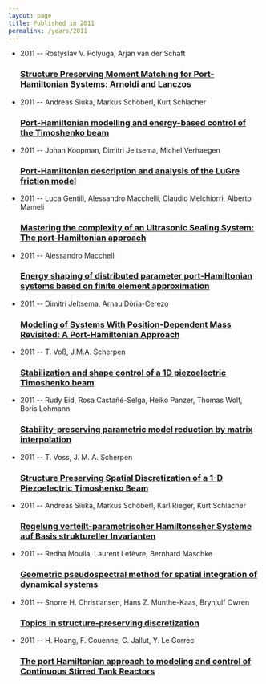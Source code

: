 ```yaml
---
layout: page
title: Published in 2011
permalink: /years/2011
---
```


<ul class="post-list">

  <li>
    <span class="post-meta">2011 -- Rostyslav V. Polyuga, Arjan van der Schaft</span>
    <h3><a class="post-link" href="{{ site.baseurl }}/structure-preserving-moment-matching-for-port-hamiltonian-systems-arnoldi-and-lanczos">Structure Preserving Moment Matching for Port-Hamiltonian Systems: Arnoldi and Lanczos</a></h3>
  </li>
  <li>
    <span class="post-meta">2011 -- Andreas Siuka, Markus Schöberl, Kurt Schlacher</span>
    <h3><a class="post-link" href="{{ site.baseurl }}/port-hamiltonian-modelling-and-energy-based-control-of-the-timoshenko-beam">Port-Hamiltonian modelling and energy-based control of the Timoshenko beam</a></h3>
  </li>
  <li>
    <span class="post-meta">2011 -- Johan Koopman, Dimitri Jeltsema, Michel Verhaegen</span>
    <h3><a class="post-link" href="{{ site.baseurl }}/port-hamiltonian-description-and-analysis-of-the-lugre-friction-model">Port-Hamiltonian description and analysis of the LuGre friction model</a></h3>
  </li>
  <li>
    <span class="post-meta">2011 -- Luca Gentili, Alessandro Macchelli, Claudio Melchiorri, Alberto Mameli</span>
    <h3><a class="post-link" href="{{ site.baseurl }}/mastering-the-complexity-of-an-ultrasonic-sealing-system-the-port-hamiltonian-approach">Mastering the complexity of an Ultrasonic Sealing System: The port-Hamiltonian approach</a></h3>
  </li>
  <li>
    <span class="post-meta">2011 -- Alessandro Macchelli</span>
    <h3><a class="post-link" href="{{ site.baseurl }}/energy-shaping-of-distributed-parameter-port-hamiltonian-systems-based-on-finite-element-approximation">Energy shaping of distributed parameter port-Hamiltonian systems based on finite element approximation</a></h3>
  </li>
  <li>
    <span class="post-meta">2011 -- Dimitri Jeltsema, Arnau Dòria-Cerezo</span>
    <h3><a class="post-link" href="{{ site.baseurl }}/modeling-of-systems-with-position-dependent-mass-revisited-a-port-hamiltonian-approach">Modeling of Systems With Position-Dependent Mass Revisited: A Port-Hamiltonian Approach</a></h3>
  </li>
  <li>
    <span class="post-meta">2011 -- T. Voß, J.M.A. Scherpen</span>
    <h3><a class="post-link" href="{{ site.baseurl }}/stabilization-and-shape-control-of-a-1d-piezoelectric-timoshenko-beam">Stabilization and shape control of a 1D piezoelectric Timoshenko beam</a></h3>
  </li>
  <li>
    <span class="post-meta">2011 -- Rudy Eid, Rosa Castañé-Selga, Heiko Panzer, Thomas Wolf, Boris Lohmann</span>
    <h3><a class="post-link" href="{{ site.baseurl }}/stability-preserving-parametric-model-reduction-by-matrix-interpolation">Stability-preserving parametric model reduction by matrix interpolation</a></h3>
  </li>
  <li>
    <span class="post-meta">2011 -- T. Voss, J. M. A. Scherpen</span>
    <h3><a class="post-link" href="{{ site.baseurl }}/structure-preserving-spatial-discretization-of-a-1-d-piezoelectric-timoshenko-beam">Structure Preserving Spatial Discretization of a 1-D Piezoelectric Timoshenko Beam</a></h3>
  </li>
  <li>
    <span class="post-meta">2011 -- Andreas Siuka, Markus Schöberl, Karl Rieger, Kurt Schlacher</span>
    <h3><a class="post-link" href="{{ site.baseurl }}/regelung-verteilt-parametrischer-hamiltonscher-systeme-auf-basis-struktureller-invarianten">Regelung verteilt-parametrischer Hamiltonscher Systeme auf Basis struktureller Invarianten</a></h3>
  </li>
  <li>
    <span class="post-meta">2011 -- Redha Moulla, Laurent Lefèvre, Bernhard Maschke</span>
    <h3><a class="post-link" href="{{ site.baseurl }}/geometric-pseudospectral-method-for-spatial-integration-of-dynamical-systems">Geometric pseudospectral method for spatial integration of dynamical systems</a></h3>
  </li>
  <li>
    <span class="post-meta">2011 -- Snorre H. Christiansen, Hans Z. Munthe-Kaas, Brynjulf Owren</span>
    <h3><a class="post-link" href="{{ site.baseurl }}/topics-in-structure-preserving-discretization">Topics in structure-preserving discretization</a></h3>
  </li>
  <li>
    <span class="post-meta">2011 -- H. Hoang, F. Couenne, C. Jallut, Y. Le Gorrec</span>
    <h3><a class="post-link" href="{{ site.baseurl }}/the-port-hamiltonian-approach-to-modeling-and-control-of-continuous-stirred-tank-reactors">The port Hamiltonian approach to modeling and control of Continuous Stirred Tank Reactors</a></h3>
  </li>
</ul>
